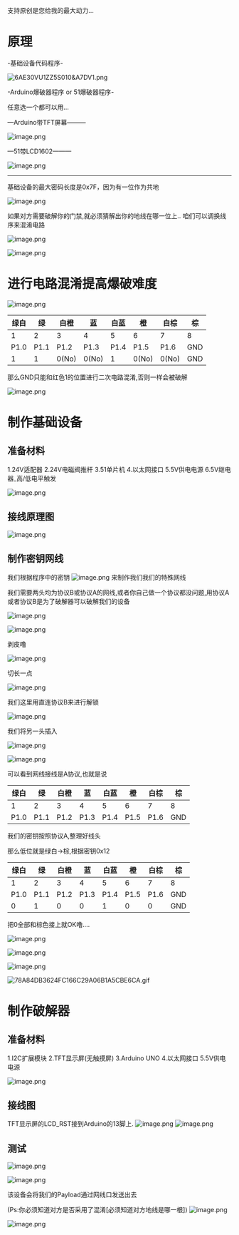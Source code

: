 
支持原创是您给我的最大动力...
# 原理

-基础设备代码程序-

![6AE30VU1ZZ5S010&A7DV1.png](https://image.3001.net/images/20240127/1706359060_65b4f9146f5a6a133ba84.png!small)

-Arduino爆破器程序 or 51爆破器程序-

任意选一个都可以用...

—Arduino带TFT屏幕———

![image.png](https://image.3001.net/images/20240127/1706359134_65b4f95e4f9d396e38c52.png!small)

—51带LCD1602———

![image.png](https://image.3001.net/images/20240127/1706359265_65b4f9e1215f77d75b26a.png!small)

- - -

基础设备的最大密码长度是0x7F，因为有一位作为共地

![image.png](https://image.3001.net/images/20240127/1706362815_65b507bfa5adfd4cc3ab6.png!small)

如果对方需要破解你的门禁,就必须猜解出你的地线在哪一位上..
咱们可以调换线序来混淆电路

![image.png](https://image.3001.net/images/20240127/1706360879_65b5002f1e07670c5ff68.png!small)

![image.png](https://image.3001.net/images/20240127/1706360891_65b5003be4a5907a4ee59.png!small)

# 进行电路混淆提高爆破难度

![image.png](https://image.3001.net/images/20240127/1706363261_65b5097dda11138b51e18.png!small)

| 绿白 | 绿 | 白橙 | 蓝 | 白蓝 | 橙 | 白棕 | 棕 |
| --- | --- | --- | --- | --- | --- | --- | --- |
| 1 | 2 | 3 | 4 | 5 | 6 | 7 | 8 |
| P1.0 | P1.1 | P1.2 | P1.3 | P1.4 | P1.5 | P1.6 | GND |
| 1 | 1 | 0(No) | 0(No) | 1 | 0(No) | 0(No) | GND |

那么GND只能和红色1的位置进行二次电路混淆,否则一样会被破解

![image.png](https://image.3001.net/images/20240127/1706363295_65b5099f8b330e373cf7c.png!small)

# 制作基础设备

## 准备材料

1.24V适配器
2.24V电磁阀推杆
3.51单片机
4.以太网接口
5.5V供电电源
6.5V继电器\_高/低电平触发

![image.png](https://image.3001.net/images/20240127/1706358636_65b4f76c15e1526a4241f.png!small)

## 接线原理图

![image.png](https://image.3001.net/images/20240127/1706359782_65b4fbe6df7302ab045a7.png!small)

## 制作密钥网线

我们根据程序中的密钥
![image.png](https://image.3001.net/images/20240127/1706359899_65b4fc5b565f7c501e5ac.png!small)
来制作我们我们的特殊网线

我们需要两头均为协议B或协议A的网线,或者你自己做一个协议都没问题,用协议A或者协议B是为了破解器可以破解我们的设备

![image.png](https://image.3001.net/images/20240127/1706360081_65b4fd117a388d207cb6d.png!small)

![image.png](https://image.3001.net/images/20240127/1706360145_65b4fd5185320e0eb6351.png!small)

剥皮噜

![image.png](https://image.3001.net/images/20240127/1706360250_65b4fdba5e03213f52946.png!small)

切长一点

![image.png](https://image.3001.net/images/20240127/1706360271_65b4fdcf3dd65560f4f95.png!small)

我们这里用直连协议B来进行解锁

![image.png](https://image.3001.net/images/20240127/1706360440_65b4fe780569c5c88e953.png!small)

我们将另一头插入

![image.png](https://image.3001.net/images/20240127/1706360879_65b5002f1e07670c5ff68.png!small)

![image.png](https://image.3001.net/images/20240127/1706360891_65b5003be4a5907a4ee59.png!small)

可以看到网线接线是A协议,也就是说

| 绿白 | 绿 | 白橙 | 蓝 | 白蓝 | 橙 | 白棕 | 棕 |
| --- | --- | --- | --- | --- | --- | --- | --- |
| 1 | 2 | 3 | 4 | 5 | 6 | 7 | 8 |
| P1.0 | P1.1 | P1.2 | P1.3 | P1.4 | P1.5 | P1.6 | GND |

我们的密钥按照协议A,整理好线头

那么低位就是绿白->棕,根据密钥0x12

| 绿白 | 绿 | 白橙 | 蓝 | 白蓝 | 橙 | 白棕 | 棕 |
| --- | --- | --- | --- | --- | --- | --- | --- |
| 1 | 2 | 3 | 4 | 5 | 6 | 7 | 8 |
| P1.0 | P1.1 | P1.2 | P1.3 | P1.4 | P1.5 | P1.6 | GND |
| 0 | 1 | 0 | 0 | 1 | 0 | 0 | GND |

把0全部和棕色接上就OK噜....

![image.png](https://image.3001.net/images/20240127/1706361947_65b5045b517609b42b421.png!small)

![image.png](https://image.3001.net/images/20240127/1706362261_65b505958c22a975048f0.png!small)

![image.png](https://image.3001.net/images/20240127/1706362223_65b5056f773f54cd51b00.png!small)

![78A84DB3624FC166C29A06B1A5CBE6CA.gif](https://image.3001.net/images/20240127/1706362661_65b50725a317a67e4db67.gif!small)

# 制作破解器
## 准备材料

1.I2C扩展模块
2.TFT显示屏(无触摸屏)
3.Arduino UNO
4.以太网接口
5.5V供电电源

![image.png](https://image.3001.net/images/20240127/1706363995_65b50c5bbc5079ebdd381.png!small)

##  接线图

TFT显示屏的LCD_RST接到Arduino的13脚上.
![image.png](https://image.3001.net/images/20240127/1706364123_65b50cdb4567b683611a9.png!small)
![image.png](https://image.3001.net/images/20240127/1706364632_65b50ed822d5341b71be9.png!small)

## 测试

![image.png](https://image.3001.net/images/20240127/1706364675_65b50f031577aa2e52890.png!small)

![image.png](https://image.3001.net/images/20240127/1706364688_65b50f1020068ee3ae75f.png!small)

该设备会将我们的Payload通过网线口发送出去

(Ps:你必须知道对方是否采用了混淆[必须知道对方地线是哪一根])
![image.png](https://image.3001.net/images/20240127/1706365165_65b510ed709e764605cd6.png!small)

![image.png](https://image.3001.net/images/20240127/1706365183_65b510ff082e75a98f773.png!small)
